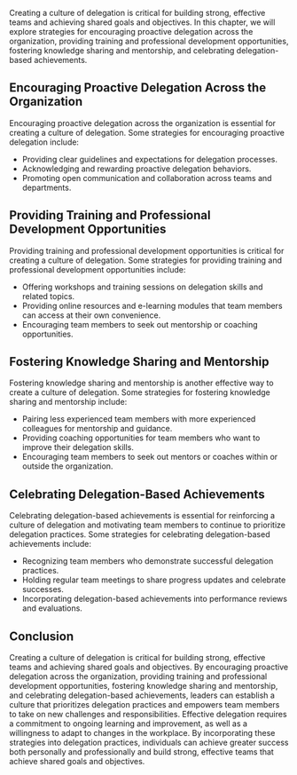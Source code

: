 
Creating a culture of delegation is critical for building strong, effective teams and achieving shared goals and objectives. In this chapter, we will explore strategies for encouraging proactive delegation across the organization, providing training and professional development opportunities, fostering knowledge sharing and mentorship, and celebrating delegation-based achievements.

Encouraging Proactive Delegation Across the Organization
--------------------------------------------------------

Encouraging proactive delegation across the organization is essential for creating a culture of delegation. Some strategies for encouraging proactive delegation include:

* Providing clear guidelines and expectations for delegation processes.
* Acknowledging and rewarding proactive delegation behaviors.
* Promoting open communication and collaboration across teams and departments.

Providing Training and Professional Development Opportunities
-------------------------------------------------------------

Providing training and professional development opportunities is critical for creating a culture of delegation. Some strategies for providing training and professional development opportunities include:

* Offering workshops and training sessions on delegation skills and related topics.
* Providing online resources and e-learning modules that team members can access at their own convenience.
* Encouraging team members to seek out mentorship or coaching opportunities.

Fostering Knowledge Sharing and Mentorship
------------------------------------------

Fostering knowledge sharing and mentorship is another effective way to create a culture of delegation. Some strategies for fostering knowledge sharing and mentorship include:

* Pairing less experienced team members with more experienced colleagues for mentorship and guidance.
* Providing coaching opportunities for team members who want to improve their delegation skills.
* Encouraging team members to seek out mentors or coaches within or outside the organization.

Celebrating Delegation-Based Achievements
-----------------------------------------

Celebrating delegation-based achievements is essential for reinforcing a culture of delegation and motivating team members to continue to prioritize delegation practices. Some strategies for celebrating delegation-based achievements include:

* Recognizing team members who demonstrate successful delegation practices.
* Holding regular team meetings to share progress updates and celebrate successes.
* Incorporating delegation-based achievements into performance reviews and evaluations.

Conclusion
----------

Creating a culture of delegation is critical for building strong, effective teams and achieving shared goals and objectives. By encouraging proactive delegation across the organization, providing training and professional development opportunities, fostering knowledge sharing and mentorship, and celebrating delegation-based achievements, leaders can establish a culture that prioritizes delegation practices and empowers team members to take on new challenges and responsibilities. Effective delegation requires a commitment to ongoing learning and improvement, as well as a willingness to adapt to changes in the workplace. By incorporating these strategies into delegation practices, individuals can achieve greater success both personally and professionally and build strong, effective teams that achieve shared goals and objectives.

